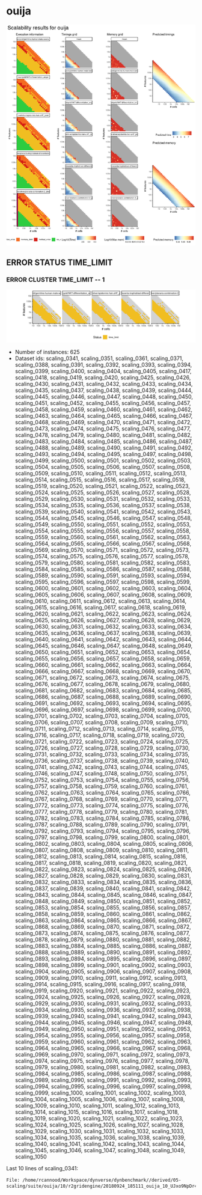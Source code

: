 # ouija
![Overview](ouija.png)

## ERROR STATUS TIME_LIMIT

### ERROR CLUSTER TIME_LIMIT -- 1
![Cluster plot](error_class_plots/ouija_time_limit_1.png)

 * Number of instances: 625
 * Dataset ids: scaling_0341, scaling_0351, scaling_0361, scaling_0371, scaling_0388, scaling_0391, scaling_0392, scaling_0393, scaling_0394, scaling_0399, scaling_0400, scaling_0404, scaling_0405, scaling_0417, scaling_0418, scaling_0419, scaling_0420, scaling_0425, scaling_0426, scaling_0430, scaling_0431, scaling_0432, scaling_0433, scaling_0434, scaling_0435, scaling_0437, scaling_0438, scaling_0439, scaling_0444, scaling_0445, scaling_0446, scaling_0447, scaling_0448, scaling_0450, scaling_0451, scaling_0452, scaling_0455, scaling_0456, scaling_0457, scaling_0458, scaling_0459, scaling_0460, scaling_0461, scaling_0462, scaling_0463, scaling_0464, scaling_0465, scaling_0466, scaling_0467, scaling_0468, scaling_0469, scaling_0470, scaling_0471, scaling_0472, scaling_0473, scaling_0474, scaling_0475, scaling_0476, scaling_0477, scaling_0478, scaling_0479, scaling_0480, scaling_0481, scaling_0482, scaling_0483, scaling_0484, scaling_0485, scaling_0486, scaling_0487, scaling_0488, scaling_0489, scaling_0490, scaling_0491, scaling_0492, scaling_0493, scaling_0494, scaling_0495, scaling_0497, scaling_0498, scaling_0499, scaling_0500, scaling_0501, scaling_0502, scaling_0503, scaling_0504, scaling_0505, scaling_0506, scaling_0507, scaling_0508, scaling_0509, scaling_0510, scaling_0511, scaling_0512, scaling_0513, scaling_0514, scaling_0515, scaling_0516, scaling_0517, scaling_0518, scaling_0519, scaling_0520, scaling_0521, scaling_0522, scaling_0523, scaling_0524, scaling_0525, scaling_0526, scaling_0527, scaling_0528, scaling_0529, scaling_0530, scaling_0531, scaling_0532, scaling_0533, scaling_0534, scaling_0535, scaling_0536, scaling_0537, scaling_0538, scaling_0539, scaling_0540, scaling_0541, scaling_0542, scaling_0543, scaling_0544, scaling_0545, scaling_0546, scaling_0547, scaling_0548, scaling_0549, scaling_0550, scaling_0551, scaling_0552, scaling_0553, scaling_0554, scaling_0555, scaling_0556, scaling_0557, scaling_0558, scaling_0559, scaling_0560, scaling_0561, scaling_0562, scaling_0563, scaling_0564, scaling_0565, scaling_0566, scaling_0567, scaling_0568, scaling_0569, scaling_0570, scaling_0571, scaling_0572, scaling_0573, scaling_0574, scaling_0575, scaling_0576, scaling_0577, scaling_0578, scaling_0579, scaling_0580, scaling_0581, scaling_0582, scaling_0583, scaling_0584, scaling_0585, scaling_0586, scaling_0587, scaling_0588, scaling_0589, scaling_0590, scaling_0591, scaling_0593, scaling_0594, scaling_0595, scaling_0596, scaling_0597, scaling_0598, scaling_0599, scaling_0600, scaling_0601, scaling_0602, scaling_0603, scaling_0604, scaling_0605, scaling_0606, scaling_0607, scaling_0608, scaling_0609, scaling_0610, scaling_0611, scaling_0612, scaling_0613, scaling_0614, scaling_0615, scaling_0616, scaling_0617, scaling_0618, scaling_0619, scaling_0620, scaling_0621, scaling_0622, scaling_0623, scaling_0624, scaling_0625, scaling_0626, scaling_0627, scaling_0628, scaling_0629, scaling_0630, scaling_0631, scaling_0632, scaling_0633, scaling_0634, scaling_0635, scaling_0636, scaling_0637, scaling_0638, scaling_0639, scaling_0640, scaling_0641, scaling_0642, scaling_0643, scaling_0644, scaling_0645, scaling_0646, scaling_0647, scaling_0648, scaling_0649, scaling_0650, scaling_0651, scaling_0652, scaling_0653, scaling_0654, scaling_0655, scaling_0656, scaling_0657, scaling_0658, scaling_0659, scaling_0660, scaling_0661, scaling_0662, scaling_0663, scaling_0664, scaling_0666, scaling_0667, scaling_0668, scaling_0669, scaling_0670, scaling_0671, scaling_0672, scaling_0673, scaling_0674, scaling_0675, scaling_0676, scaling_0677, scaling_0678, scaling_0679, scaling_0680, scaling_0681, scaling_0682, scaling_0683, scaling_0684, scaling_0685, scaling_0686, scaling_0687, scaling_0688, scaling_0689, scaling_0690, scaling_0691, scaling_0692, scaling_0693, scaling_0694, scaling_0695, scaling_0696, scaling_0697, scaling_0698, scaling_0699, scaling_0700, scaling_0701, scaling_0702, scaling_0703, scaling_0704, scaling_0705, scaling_0706, scaling_0707, scaling_0708, scaling_0709, scaling_0710, scaling_0711, scaling_0712, scaling_0713, scaling_0714, scaling_0715, scaling_0716, scaling_0717, scaling_0718, scaling_0719, scaling_0720, scaling_0721, scaling_0722, scaling_0723, scaling_0724, scaling_0725, scaling_0726, scaling_0727, scaling_0728, scaling_0729, scaling_0730, scaling_0731, scaling_0732, scaling_0733, scaling_0734, scaling_0735, scaling_0736, scaling_0737, scaling_0738, scaling_0739, scaling_0740, scaling_0741, scaling_0742, scaling_0743, scaling_0744, scaling_0745, scaling_0746, scaling_0747, scaling_0748, scaling_0750, scaling_0751, scaling_0752, scaling_0753, scaling_0754, scaling_0755, scaling_0756, scaling_0757, scaling_0758, scaling_0759, scaling_0760, scaling_0761, scaling_0762, scaling_0763, scaling_0764, scaling_0765, scaling_0766, scaling_0767, scaling_0768, scaling_0769, scaling_0770, scaling_0771, scaling_0772, scaling_0773, scaling_0774, scaling_0775, scaling_0776, scaling_0777, scaling_0778, scaling_0779, scaling_0780, scaling_0781, scaling_0782, scaling_0783, scaling_0784, scaling_0785, scaling_0786, scaling_0787, scaling_0788, scaling_0789, scaling_0790, scaling_0791, scaling_0792, scaling_0793, scaling_0794, scaling_0795, scaling_0796, scaling_0797, scaling_0798, scaling_0799, scaling_0800, scaling_0801, scaling_0802, scaling_0803, scaling_0804, scaling_0805, scaling_0806, scaling_0807, scaling_0808, scaling_0809, scaling_0810, scaling_0811, scaling_0812, scaling_0813, scaling_0814, scaling_0815, scaling_0816, scaling_0817, scaling_0818, scaling_0819, scaling_0820, scaling_0821, scaling_0822, scaling_0823, scaling_0824, scaling_0825, scaling_0826, scaling_0827, scaling_0828, scaling_0829, scaling_0830, scaling_0831, scaling_0832, scaling_0833, scaling_0834, scaling_0835, scaling_0836, scaling_0837, scaling_0839, scaling_0840, scaling_0841, scaling_0842, scaling_0843, scaling_0844, scaling_0845, scaling_0846, scaling_0847, scaling_0848, scaling_0849, scaling_0850, scaling_0851, scaling_0852, scaling_0853, scaling_0854, scaling_0855, scaling_0856, scaling_0857, scaling_0858, scaling_0859, scaling_0860, scaling_0861, scaling_0862, scaling_0863, scaling_0864, scaling_0865, scaling_0866, scaling_0867, scaling_0868, scaling_0869, scaling_0870, scaling_0871, scaling_0872, scaling_0873, scaling_0874, scaling_0875, scaling_0876, scaling_0877, scaling_0878, scaling_0879, scaling_0880, scaling_0881, scaling_0882, scaling_0883, scaling_0884, scaling_0885, scaling_0886, scaling_0887, scaling_0888, scaling_0889, scaling_0890, scaling_0891, scaling_0892, scaling_0893, scaling_0894, scaling_0895, scaling_0896, scaling_0897, scaling_0898, scaling_0899, scaling_0901, scaling_0902, scaling_0903, scaling_0904, scaling_0905, scaling_0906, scaling_0907, scaling_0908, scaling_0909, scaling_0910, scaling_0911, scaling_0912, scaling_0913, scaling_0914, scaling_0915, scaling_0916, scaling_0917, scaling_0918, scaling_0919, scaling_0920, scaling_0921, scaling_0922, scaling_0923, scaling_0924, scaling_0925, scaling_0926, scaling_0927, scaling_0928, scaling_0929, scaling_0930, scaling_0931, scaling_0932, scaling_0933, scaling_0934, scaling_0935, scaling_0936, scaling_0937, scaling_0938, scaling_0939, scaling_0940, scaling_0941, scaling_0942, scaling_0943, scaling_0944, scaling_0945, scaling_0946, scaling_0947, scaling_0948, scaling_0949, scaling_0950, scaling_0951, scaling_0952, scaling_0953, scaling_0954, scaling_0955, scaling_0956, scaling_0957, scaling_0958, scaling_0959, scaling_0960, scaling_0961, scaling_0962, scaling_0963, scaling_0964, scaling_0965, scaling_0966, scaling_0967, scaling_0968, scaling_0969, scaling_0970, scaling_0971, scaling_0972, scaling_0973, scaling_0974, scaling_0975, scaling_0976, scaling_0977, scaling_0978, scaling_0979, scaling_0980, scaling_0981, scaling_0982, scaling_0983, scaling_0984, scaling_0985, scaling_0986, scaling_0987, scaling_0988, scaling_0989, scaling_0990, scaling_0991, scaling_0992, scaling_0993, scaling_0994, scaling_0995, scaling_0996, scaling_0997, scaling_0998, scaling_0999, scaling_1000, scaling_1001, scaling_1002, scaling_1003, scaling_1004, scaling_1005, scaling_1006, scaling_1007, scaling_1008, scaling_1009, scaling_1010, scaling_1011, scaling_1012, scaling_1013, scaling_1014, scaling_1015, scaling_1016, scaling_1017, scaling_1018, scaling_1019, scaling_1020, scaling_1021, scaling_1022, scaling_1023, scaling_1024, scaling_1025, scaling_1026, scaling_1027, scaling_1028, scaling_1029, scaling_1030, scaling_1031, scaling_1032, scaling_1033, scaling_1034, scaling_1035, scaling_1036, scaling_1038, scaling_1039, scaling_1040, scaling_1041, scaling_1042, scaling_1043, scaling_1044, scaling_1045, scaling_1046, scaling_1047, scaling_1048, scaling_1049, scaling_1050

Last 10 lines of scaling_0341:
```
File: /home/rcannood/Workspace/dynverse/dynbenchmark//derived/05-scaling/suite/ouija/10/r2gridengine/20180924_185111_ouija_10_UJxo9NpDr4/log/log.341.e.txt
```


